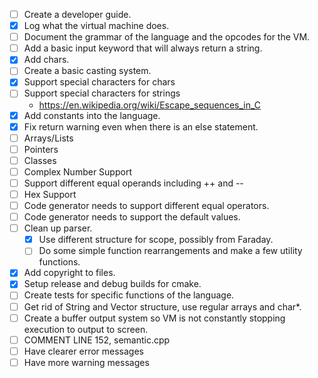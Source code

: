 - [ ] Create a developer guide.
- [x] Log what the virtual machine does. 
- [ ] Document the grammar of the language and the opcodes for the VM.
- [ ] Add a basic input keyword that will always return a string.
- [x] Add chars.
- [ ] Create a basic casting system.
- [x] Support special characters for chars
- [ ] Support special characters for strings
	- https://en.wikipedia.org/wiki/Escape_sequences_in_C
- [x] Add constants into the language.
- [x] Fix return warning even when there is an else statement.
- [ ] Arrays/Lists
- [ ] Pointers
- [ ] Classes
- [ ] Complex Number Support
- [ ] Support different equal operands including ++ and --
- [ ] Hex Support
- [ ] Code generator needs to support different equal operators.
- [ ] Code generator needs to support the default values.
- [ ] Clean up parser.
	- [x] Use different structure for scope, possibly from Faraday.
	- [ ] Do some simple function rearrangements and make a few utility functions.
- [x] Add copyright to files.
- [x] Setup release and debug builds for cmake.
- [ ] Create tests for specific functions of the language.
- [ ] Get rid of String and Vector structure, use regular arrays and char*.
- [ ] Create a buffer output system so VM is not constantly stopping execution to output to screen.
- [ ] COMMENT LINE 152, semantic.cpp
- [ ] Have clearer error messages
- [ ] Have more warning messages
